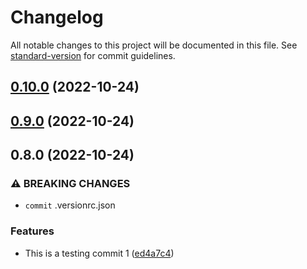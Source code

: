 # Changelog

All notable changes to this project will be documented in this file. See [standard-version](https://github.com/conventional-changelog/standard-version) for commit guidelines.

## [0.10.0](https://github.com/hsnbd/nestjs-turbo-microservice/compare/v0.9.0...v0.10.0) (2022-10-24)

## [0.9.0](https://github.com/hsnbd/nestjs-turbo-microservice/compare/v0.8.0...v0.9.0) (2022-10-24)

## 0.8.0 (2022-10-24)


### ⚠ BREAKING CHANGES

* `commit` .versionrc.json

### Features

* This is a testing commit 1 ([ed4a7c4](https://github.com/hsnbd/nestjs-turbo-microservice/commits/ed4a7c46e4384d751757c0d8e27c75034abfc44e))
